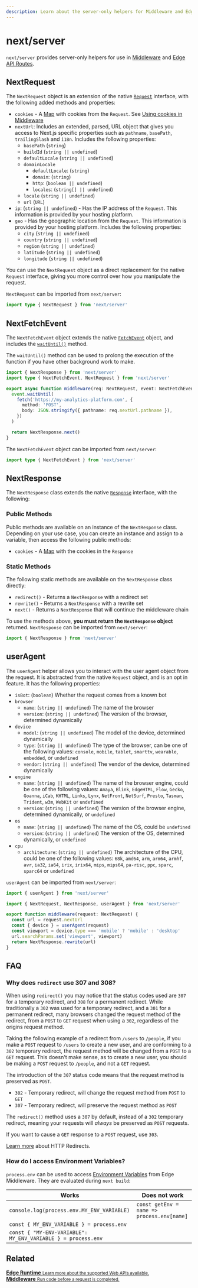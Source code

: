 ```yaml
---
description: Learn about the server-only helpers for Middleware and Edge API Routes.
---
```


# next/server

`next/server` provides server-only helpers for use in [Middleware](/docs/middleware.md) and [Edge API Routes](/docs/api-routes/edge-api-routes.md).

## NextRequest

The `NextRequest` object is an extension of the native [`Request`](https://developer.mozilla.org/en-US/docs/Web/API/Request) interface, with the following added methods and properties:

- `cookies` - A [Map](https://developer.mozilla.org/en-US/docs/Web/JavaScript/Reference/Global_Objects/Map) with cookies from the `Request`. See [Using cookies in Middleware](/docs/advanced-features/middleware#using-cookies)
- `nextUrl`: Includes an extended, parsed, URL object that gives you access to Next.js specific properties such as `pathname`, `basePath`, `trailingSlash` and `i18n`. Includes the following properties:
  - `basePath` (`string`)
  - `buildId` (`string || undefined`)
  - `defaultLocale` (`string || undefined`)
  - `domainLocale`
    - `defaultLocale`: (`string`)
    - `domain`: (`string`)
    - `http`: (`boolean || undefined`)
    - `locales`: (`string[] || undefined`)
  - `locale` (`string || undefined`)
  - `url` (`URL`)
- `ip`: (`string || undefined`) - Has the IP address of the `Request`. This information is provided by your hosting platform.
- `geo` - Has the geographic location from the `Request`. This information is provided by your hosting platform. Includes the following properties:
  - `city` (`string || undefined`)
  - `country` (`string || undefined`)
  - `region` (`string || undefined`)
  - `latitude` (`string || undefined`)
  - `longitude` (`string || undefined`)

You can use the `NextRequest` object as a direct replacement for the native `Request` interface, giving you more control over how you manipulate the request.

`NextRequest` can be imported from `next/server`:

```typescript
import type { NextRequest } from 'next/server'
```

## NextFetchEvent

The `NextFetchEvent` object extends the native [`FetchEvent`](https://developer.mozilla.org/en-US/docs/Web/API/FetchEvent) object, and includes the [`waitUntil()`](https://developer.mozilla.org/en-US/docs/Web/API/ExtendableEvent/waitUntil) method.

The `waitUntil()` method can be used to prolong the execution of the function if you have other background work to make.

```typescript
import { NextResponse } from 'next/server'
import type { NextFetchEvent, NextRequest } from 'next/server'

export async function middleware(req: NextRequest, event: NextFetchEvent) {
  event.waitUntil(
    fetch('https://my-analytics-platform.com', {
      method: 'POST',
      body: JSON.stringify({ pathname: req.nextUrl.pathname }),
    })
  )

  return NextResponse.next()
}
```

The `NextFetchEvent` object can be imported from `next/server`:

```typescript
import type { NextFetchEvent } from 'next/server'
```

## NextResponse

The `NextResponse` class extends the native [`Response`](https://developer.mozilla.org/en-US/docs/Web/API/Response) interface, with the following:

### Public Methods

Public methods are available on an instance of the `NextResponse` class. Depending on your use case, you can create an instance and assign to a variable, then access the following public methods:

- `cookies` - A [Map](https://developer.mozilla.org/en-US/docs/Web/JavaScript/Reference/Global_Objects/Map) with the cookies in the `Response`

### Static Methods

The following static methods are available on the `NextResponse` class directly:

- `redirect()` - Returns a `NextResponse` with a redirect set
- `rewrite()` - Returns a `NextResponse` with a rewrite set
- `next()` - Returns a `NextResponse` that will continue the middleware chain

To use the methods above, **you must return the `NextResponse` object** returned. `NextResponse` can be imported from `next/server`:

```typescript
import { NextResponse } from 'next/server'
```

## userAgent

The `userAgent` helper allows you to interact with the user agent object from the request. It is abstracted from the native `Request` object, and is an opt in feature. It has the following properties:

- `isBot`: (`boolean`) Whether the request comes from a known bot
- `browser`
  - `name`: (`string || undefined`) The name of the browser
  - `version`: (`string || undefined`) The version of the browser, determined dynamically
- `device`
  - `model`: (`string || undefined`) The model of the device, determined dynamically
  - `type`: (`string || undefined`) The type of the browser, can be one of the following values: `console`, `mobile`, `tablet`, `smarttv`, `wearable`, `embedded`, or `undefined`
  - `vendor`: (`string || undefined`) The vendor of the device, determined dynamically
- `engine`
  - `name`: (`string || undefined`) The name of the browser engine, could be one of the following values: `Amaya`, `Blink`, `EdgeHTML`, `Flow`, `Gecko`, `Goanna`, `iCab`, `KHTML`, `Links`, `Lynx`, `NetFront`, `NetSurf`, `Presto`, `Tasman`, `Trident`, `w3m`, `WebKit` or `undefined`
  - `version`: (`string || undefined`) The version of the browser engine, determined dynamically, or `undefined`
- `os`
  - `name`: (`string || undefined`) The name of the OS, could be `undefined`
  - `version`: (`string || undefined`) The version of the OS, determined dynamically, or `undefined`
- `cpu`
  - `architecture`: (`string || undefined`) The architecture of the CPU, could be one of the following values: `68k`, `amd64`, `arm`, `arm64`, `armhf`, `avr`, `ia32`, `ia64`, `irix`, `irix64`, `mips`, `mips64`, `pa-risc`, `ppc`, `sparc`, `sparc64` or `undefined`

`userAgent` can be imported from `next/server`:

```typescript
import { userAgent } from 'next/server'
```

```typescript
import { NextRequest, NextResponse, userAgent } from 'next/server'

export function middleware(request: NextRequest) {
  const url = request.nextUrl
  const { device } = userAgent(request)
  const viewport = device.type === 'mobile' ? 'mobile' : 'desktop'
  url.searchParams.set('viewport', viewport)
  return NextResponse.rewrite(url)
}
```

## FAQ

### Why does `redirect` use 307 and 308?

When using `redirect()` you may notice that the status codes used are `307` for a temporary redirect, and `308` for a permanent redirect. While traditionally a `302` was used for a temporary redirect, and a `301` for a permanent redirect, many browsers changed the request method of the redirect, from a `POST` to `GET` request when using a `302`, regardless of the origins request method.

Taking the following example of a redirect from `/users` to `/people`, if you make a `POST` request to `/users` to create a new user, and are conforming to a `302` temporary redirect, the request method will be changed from a `POST` to a `GET` request. This doesn't make sense, as to create a new user, you should be making a `POST` request to `/people`, and not a `GET` request.

The introduction of the `307` status code means that the request method is preserved as `POST`.

- `302` - Temporary redirect, will change the request method from `POST` to `GET`
- `307` - Temporary redirect, will preserve the request method as `POST`

The `redirect()` method uses a `307` by default, instead of a `302` temporary redirect, meaning your requests will _always_ be preserved as `POST` requests.

If you want to cause a `GET` response to a `POST` request, use `303`.

[Learn more](https://developer.mozilla.org/en-US/docs/Web/HTTP/Redirections) about HTTP Redirects.

### How do I access Environment Variables?

`process.env` can be used to access [Environment Variables](/docs/basic-features/environment-variables.md) from Edge Middleware. They are evaluated during `next build`:

| Works                                                        | Does **not** work                          |
| ------------------------------------------------------------ | ------------------------------------------ |
| `console.log(process.env.MY_ENV_VARIABLE)`                   | `const getEnv = name => process.env[name]` |
| `const { MY_ENV_VARIABLE } = process.env`                    |                                            |
| `const { "MY-ENV-VARIABLE": MY_ENV_VARIABLE } = process.env` |                                            |

## Related

<div class="card">
  <a href="/docs/api-reference/edge-runtime.md">
    <b>Edge Runtime</b>
    <small>Learn more about the supported Web APIs available.</small>
  </a>
</div>

<div class="card">
  <a href="/docs/middleware.md">
    <b>Middleware</b>
    <small>Run code before a request is completed.</small>
  </a>
</div>
